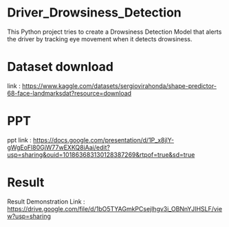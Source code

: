 # Driver_Drowsiness_Detection
This Python project tries to create a Drowsiness Detection Model that alerts the driver by tracking eye movement when it detects drowsiness.

# Dataset download
link : https://www.kaggle.com/datasets/sergiovirahonda/shape-predictor-68-face-landmarksdat?resource=download

# PPT
ppt link : https://docs.google.com/presentation/d/1P_x8jlY-gWgEoFl80GjW77wEXKQ8iAai/edit?usp=sharing&ouid=101863683130128387269&rtpof=true&sd=true

# Result
Result Demonstration Link : https://drive.google.com/file/d/1bO5TYAGmkPCsejlhgv3i_OBNnYJIHSLF/view?usp=sharing
